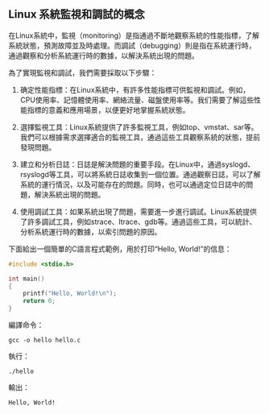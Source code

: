 ## Linux 系統監視和調試的概念

在Linux系統中，監視（monitoring）是指通過不斷地觀察系統的性能指標，了解系統狀態，預測故障並及時處理。而調試（debugging）則是指在系統運行時，通過觀察和分析系統運行時的數據，以解決系統出現的問題。

為了實現監視和調試，我們需要採取以下步驟：

1. 确定性能指標：在Linux系統中，有許多性能指標可供監視和調試。例如，CPU使用率、記憶體使用率、網絡流量、磁盤使用率等。我们需要了解這些性能指標的意義和應用場景，以便更好地掌握系統狀態。

2. 選擇監視工具：Linux系統提供了許多監視工具，例如top、vmstat、sar等。我們可以根據需求選擇適合的監視工具，通過這些工具觀察系統的狀態，提前發現問題。

3. 建立和分析日誌：日誌是解決問題的重要手段。在Linux中，通過syslogd、rsyslogd等工具，可以將系統日誌收集到一個位置。通過觀察日誌，可以了解系統的運行情況，以及可能存在的問題。同時，也可以通過定位日誌中的問題，解決系統出現的問題。

4. 使用調試工具：如果系統出現了問題，需要進一步進行調試。Linux系統提供了許多調試工具，例如strace、ltrace、gdb等。通過這些工具，可以統計、分析系統運行時的數據，以索引問題的原因。

下面給出一個簡單的C語言程式範例，用於打印“Hello, World!”的信息：

```c
#include <stdio.h>

int main()
{
    printf("Hello, World!\n");
    return 0;
}
```

編譯命令：

`gcc -o hello hello.c`

執行：

`./hello`

輸出：

`Hello, World!`